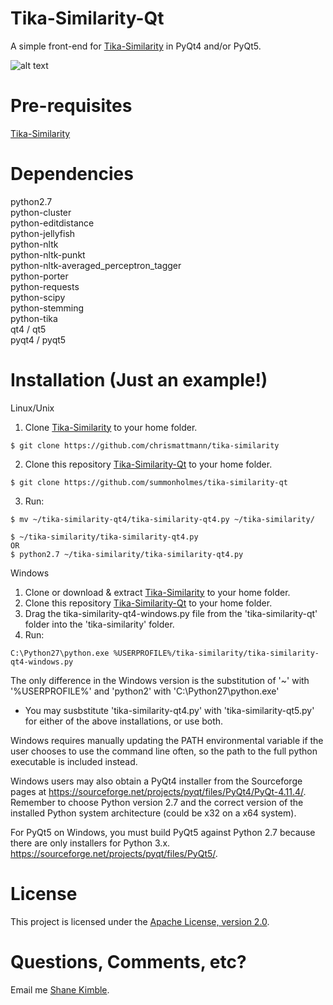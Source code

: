 # Tika-Similarity-Qt
A simple front-end for [Tika-Similarity](https://github.com/chrismattmann/tika-similarity) in PyQt4 and/or PyQt5.

![alt text](https://raw.githubusercontent.com/summonholmes/tika-similarity-qt4/master/Example_2.png)

Pre-requisites
===
[Tika-Similarity](https://github.com/chrismattmann/tika-similarity)  

Dependencies
===
python2.7  
python-cluster  
python-editdistance  
python-jellyfish  
python-nltk  
python-nltk-punkt  
python-nltk-averaged_perceptron_tagger  
python-porter  
python-requests  
python-scipy  
python-stemming  
python-tika  
qt4   /   qt5  
pyqt4   /   pyqt5  

Installation (Just an example!)
===
Linux/Unix  
1. Clone [Tika-Similarity](https://github.com/chrismattmann/tika-similarity) to your home folder.
```
$ git clone https://github.com/chrismattmann/tika-similarity
```
2. Clone this repository [Tika-Similarity-Qt](https://github.com/summonholmes/tika-similarity-qt) to your home folder.
```
$ git clone https://github.com/summonholmes/tika-similarity-qt
```
3. Run:

```
$ mv ~/tika-similarity-qt4/tika-similarity-qt4.py ~/tika-similarity/

$ ~/tika-similarity/tika-similarity-qt4.py
OR
$ python2.7 ~/tika-similarity/tika-similarity-qt4.py
```   

Windows
1. Clone or download & extract [Tika-Similarity](https://github.com/chrismattmann/tika-similarity) to your home folder.  
2. Clone this repository [Tika-Similarity-Qt](https://github.com/summonholmes/tika-similarity-qt) to your home folder. 
3. Drag the tika-similarity-qt4-windows.py file from the 'tika-similarity-qt' folder into the 'tika-similarity' folder.
3. Run:
```
C:\Python27\python.exe %USERPROFILE%/tika-similarity/tika-similarity-qt4-windows.py
```  
The only difference in the Windows version is the substitution of '~' with '%USERPROFILE%' and 'python2' with 'C:\Python27\python.exe'  

* You may susbstitute 'tika-similarity-qt4.py' with 'tika-similarity-qt5.py' for either of the above installations, or use both.

Windows requires manually updating the PATH environmental variable if the user chooses to use the command line often, so the path to the full python executable is included instead.  

Windows users may also obtain a PyQt4 installer from the Sourceforge pages at https://sourceforge.net/projects/pyqt/files/PyQt4/PyQt-4.11.4/.  Remember to choose Python version 2.7 and the correct version of the installed Python system architecture (could be x32 on a x64 system).  

For PyQt5 on Windows, you must build PyQt5 against Python 2.7 because there are only installers for Python 3.x. https://sourceforge.net/projects/pyqt/files/PyQt5/. 


License
===

This project is licensed under the [Apache License, version 2.0](http://www.apache.org/licenses/LICENSE-2.0).

Questions, Comments, etc?
===
Email me [Shane Kimble](mailto:shanekimble12@hotmail.com).
